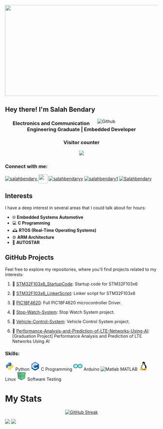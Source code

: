 <div align="center">
  <img src="https://media.giphy.com/media/dWesBcTLavkZuG35MI/giphy.gif" width="600" height="300"/>
</div>
 
<h2> Hey there! I'm Salah Bendary</h2>

<img width="200" align="right" alt="Github" src="https://github.com/abhisheknaiidu/abhisheknaiidu/blob/master/code.gif?raw=true" />

<h3 align="center">Electronics and Communication Engineering Graduate | Embedded Developer</h3>

### <p align="center">Visitor counter<p>

<p align="center"> 
  <img src="https://profile-counter.glitch.me/Salahbendary/count.svg" />
</p>

<h3 align="left">Connect with me:</h3>

<p align="left">
<a href="https://linkedin.com/in/salahbendary/" target="blank"><img align="center" src="https://raw.githubusercontent.com/rahuldkjain/github-profile-readme-generator/master/src/images/icons/Social/linked-in-alt.svg" alt="salahbendary" height="30" width="40" </a>
<a href="mailto:salahbendary1@gmail.com" target="blank"><img align="center" src="https://cdn-icons-png.flaticon.com/512/5968/5968534.png" height="30" width="30" /></a>
<a href="https://www.facebook.com/salahbendaryy/" target="blank"><img align="center" src="https://raw.githubusercontent.com/rahuldkjain/github-profile-readme-generator/master/src/images/icons/Social/facebook.svg" alt="salahbendaryy" height="30" width="40" /></a>
<a href="https://www.hackerrank.com/salahbendary1" target="blank"><img align="center" src="https://raw.githubusercontent.com/rahuldkjain/github-profile-readme-generator/master/src/images/icons/Social/hackerrank.svg" alt="salahbendary1" height="30" width="40" /></a>
<a href="https://github.com/Salahbendary" target="blank"><img align="center" src="https://raw.githubusercontent.com/rahuldkjain/github-profile-readme-generator/master/src/images/icons/Social/github.svg" alt="Salahbendary" height="30" width="40" /></a>
</p>
  
## Interests

I have a deep interest in several areas that I could talk about for hours:

- 🌐 **Embedded Systems Automotive**
- 💻 **C Programming**
- 🕰️ **RTOS (Real-Time Operating Systems)**
- ⚙️ **ARM Architecture**
- 🚗 **AUTOSTAR**

## GitHub Projects

Feel free to explore my repositories, where you'll find projects related to my interests:

1. 🔗 [STM32F103x6_StartupCode](https://github.com/Salahbendary/STM32F103x6_StartupCode): Startup code for STM32F103x6 

2. 🔗 [STM32F103x6_LinkerScript](https://github.com/Salahbendary/STM32F103x6_LinkerScript): Linker script for STM32F103x6 

3. 🔗 [PIC18F4620](https://github.com/Salahbendary/PIC18F4620): Full PIC18F4620 microcontroller Driver. 

4. 🔗 [Stop-Watch-System](https://github.com/Salahbendary/Stop-Watch-System): Stop Watch System project.

5. 🔗 [Vehicle-Control-System](https://github.com/Salahbendary/Vehicle-Control-System): Vehicle Control System project.

6. 🔗 [Performance-Analysis-and-Prediction-of-LTE-Networks-Using-AI](https://github.com/Salahbendary/Performance-Analysis-and-Prediction-of-LTE-Networks-Using-AI): [Graduation Project] Performance Analysis and Prediction of LTE Networks Using AI

<h3 align="left">Skills:</h3>
<p align="left">
  <img src="https://raw.githubusercontent.com/devicons/devicon/master/icons/python/python-original.svg" alt="Python" width="30" height="30"/> Python
  <img src="https://raw.githubusercontent.com/devicons/devicon/master/icons/c/c-original.svg" alt="C Programming" width="30" height="30"/> C Programming
  <img src="https://raw.githubusercontent.com/devicons/devicon/master/icons/arduino/arduino-original.svg" alt="Arduino" width="30" height="30"/> Arduino
  <img src="https://upload.wikimedia.org/wikipedia/commons/2/21/Matlab_Logo.png" alt="Matlab" width="30" height="30"/> MATLAB
  <img src="https://raw.githubusercontent.com/devicons/devicon/master/icons/linux/linux-original.svg" alt="Linux" width="30" height="30"/> Linux
  <img src="https://raw.githubusercontent.com/devicons/devicon/master/icons/devicon/devicon-original.svg" alt="Software Testing" width="30" height="30"/> Software Testing
</p>


# My Stats

<p align="center">
  <a href="https://git.io/streak-stats"><img src="http://github-readme-streak-stats.herokuapp.com?user=Salahbendary&theme=transparent&border_radius=12&date_format=j%20M%5B%20Y%5D&card_width=800" alt="GitHub Streak" /></a>
</p>
  <img height="180em" src="https://github-readme-stats.vercel.app/api?username=Salahbendary&show_icons=true&theme=transparent&include_all_commits=true&count_private=true"/>
  <img height="180em" src="https://github-readme-stats.vercel.app/api/top-langs/?username=Salahbendary&layout=compact&langs_count=20&theme=transparent"/>
</div>




